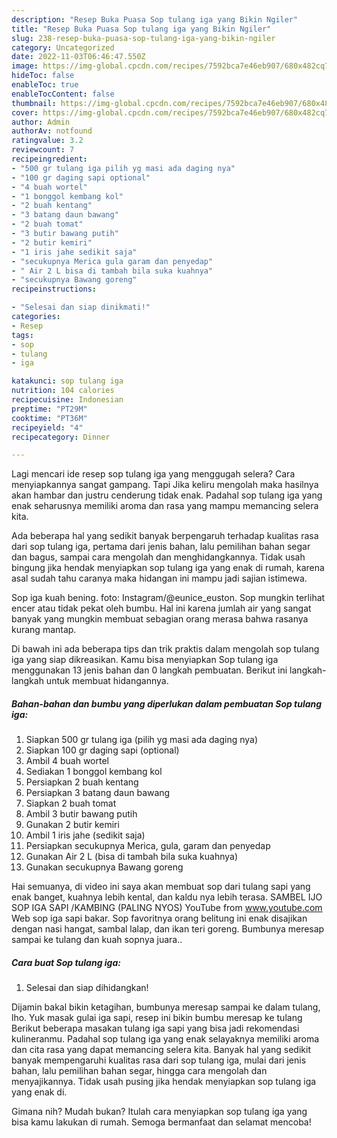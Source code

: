 ```yaml
---
description: "Resep Buka Puasa Sop tulang iga yang Bikin Ngiler"
title: "Resep Buka Puasa Sop tulang iga yang Bikin Ngiler"
slug: 238-resep-buka-puasa-sop-tulang-iga-yang-bikin-ngiler
category: Uncategorized
date: 2022-11-03T06:46:47.550Z
image: https://img-global.cpcdn.com/recipes/7592bca7e46eb907/680x482cq70/sop-tulang-iga-foto-resep-utama.jpg
hideToc: false
enableToc: true
enableTocContent: false
thumbnail: https://img-global.cpcdn.com/recipes/7592bca7e46eb907/680x482cq70/sop-tulang-iga-foto-resep-utama.jpg
cover: https://img-global.cpcdn.com/recipes/7592bca7e46eb907/680x482cq70/sop-tulang-iga-foto-resep-utama.jpg
author: Admin
authorAv: notfound
ratingvalue: 3.2
reviewcount: 7
recipeingredient:
- "500 gr tulang iga pilih yg masi ada daging nya"
- "100 gr daging sapi optional"
- "4 buah wortel"
- "1 bonggol kembang kol"
- "2 buah kentang"
- "3 batang daun bawang"
- "2 buah tomat"
- "3 butir bawang putih"
- "2 butir kemiri"
- "1 iris jahe sedikit saja"
- "secukupnya Merica gula garam dan penyedap"
- " Air 2 L bisa di tambah bila suka kuahnya"
- "secukupnya Bawang goreng"
recipeinstructions:

- "Selesai dan siap dinikmati!"
categories:
- Resep
tags:
- sop
- tulang
- iga

katakunci: sop tulang iga 
nutrition: 104 calories
recipecuisine: Indonesian
preptime: "PT29M"
cooktime: "PT36M"
recipeyield: "4"
recipecategory: Dinner

---
```



Lagi mencari ide resep sop tulang iga yang menggugah selera? Cara menyiapkannya sangat gampang. Tapi Jika keliru mengolah maka hasilnya akan hambar dan justru cenderung tidak enak. Padahal sop tulang iga yang enak seharusnya memiliki aroma dan rasa yang mampu memancing selera kita.


Ada beberapa hal yang sedikit banyak berpengaruh terhadap kualitas rasa dari sop tulang iga, pertama dari jenis bahan, lalu pemilihan bahan segar dan bagus, sampai cara mengolah dan menghidangkannya. Tidak usah bingung jika hendak menyiapkan sop tulang iga yang enak di rumah, karena asal sudah tahu caranya maka hidangan ini mampu jadi sajian istimewa.

Sop iga kuah bening. foto: Instagram/@eunice_euston. Sop mungkin terlihat encer atau tidak pekat oleh bumbu. Hal ini karena jumlah air yang sangat banyak yang mungkin membuat sebagian orang merasa bahwa rasanya kurang mantap.


Di bawah ini ada beberapa tips dan trik praktis dalam mengolah sop tulang iga yang siap dikreasikan. Kamu bisa menyiapkan Sop tulang iga menggunakan 13 jenis bahan dan 0 langkah pembuatan. Berikut ini langkah-langkah untuk membuat hidangannya.

<!--inarticleads1-->

##### Bahan-bahan dan bumbu yang diperlukan dalam pembuatan Sop tulang iga:

1. Siapkan 500 gr tulang iga (pilih yg masi ada daging nya)
1. Siapkan 100 gr daging sapi (optional)
1. Ambil 4 buah wortel
1. Sediakan 1 bonggol kembang kol
1. Persiapkan 2 buah kentang
1. Persiapkan 3 batang daun bawang
1. Siapkan 2 buah tomat
1. Ambil 3 butir bawang putih
1. Gunakan 2 butir kemiri
1. Ambil 1 iris jahe (sedikit saja)
1. Persiapkan secukupnya Merica, gula, garam dan penyedap
1. Gunakan  Air 2 L (bisa di tambah bila suka kuahnya)
1. Gunakan secukupnya Bawang goreng


Hai semuanya, di video ini saya akan membuat sop dari tulang sapi yang enak banget, kuahnya lebih kental, dan kaldu nya lebih terasa. SAMBEL IJO SOP IGA SAPI /KAMBING (PALING NYOS) YouTube from www.youtube.com Web sop iga sapi bakar. Sop favoritnya orang belitung ini enak disajikan dengan nasi hangat, sambal lalap, dan ikan teri goreng. Bumbunya meresap sampai ke tulang dan kuah sopnya juara.. 

<!--inarticleads2-->

##### Cara buat Sop tulang iga:


1. Selesai dan siap dihidangkan!

Dijamin bakal bikin ketagihan, bumbunya meresap sampai ke dalam tulang, lho. Yuk masak gulai iga sapi, resep ini bikin bumbu meresap ke tulang Berikut beberapa masakan tulang iga sapi yang bisa jadi rekomendasi kulineranmu. Padahal sop tulang iga yang enak selayaknya memiliki aroma dan cita rasa yang dapat memancing selera kita. Banyak hal yang sedikit banyak mempengaruhi kualitas rasa dari sop tulang iga, mulai dari jenis bahan, lalu pemilihan bahan segar, hingga cara mengolah dan menyajikannya. Tidak usah pusing jika hendak menyiapkan sop tulang iga yang enak di. 

Gimana nih? Mudah bukan? Itulah cara menyiapkan sop tulang iga yang bisa kamu lakukan di rumah. Semoga bermanfaat dan selamat mencoba!
